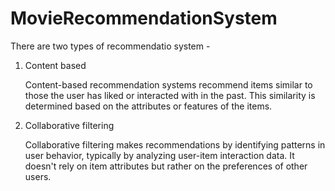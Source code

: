 # MovieRecommendationSystem

There are two types of recommendatio system -
1. Content based
   
   Content-based recommendation systems recommend items similar to those the user has liked or interacted with in the past. This similarity is determined based on the attributes or features of the items.

3. Collaborative filtering
   
   Collaborative filtering makes recommendations by identifying patterns in user behavior, typically by analyzing user-item interaction data. It doesn't rely on item attributes but rather on the preferences of other users.
